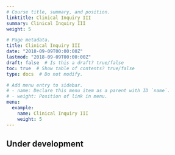 ```yaml
---
# Course title, summary, and position.
linktitle: Clinical Inquiry III
summary: Clinical Inquiry III
weight: 5

# Page metadata.
title: Clinical Inquiry III
date: "2018-09-09T00:00:00Z"
lastmod: "2018-09-09T00:00:00Z"
draft: false  # Is this a draft? true/false
toc: true  # Show table of contents? true/false
type: docs  # Do not modify.

# Add menu entry to sidebar.
# - name: Declare this menu item as a parent with ID `name`.
# - weight: Position of link in menu.
menu:
  example:
    name: Clinical Inquiry III
    weight: 5
---
```


## Under development
